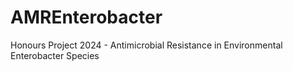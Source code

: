 # AMREnterobacter
Honours Project 2024 - Antimicrobial Resistance in Environmental Enterobacter Species
